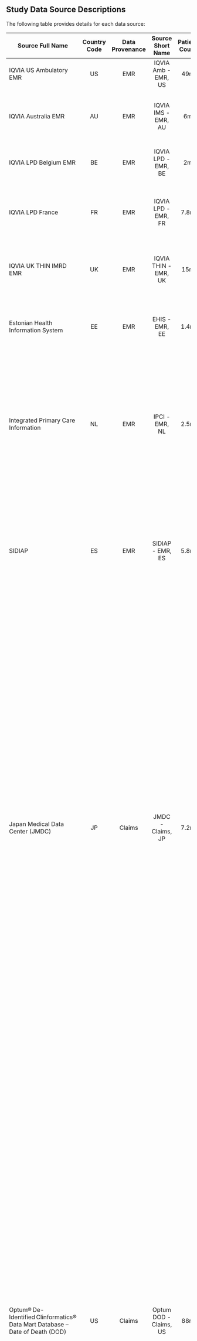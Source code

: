 ## Study Data Source Descriptions

The following table provides details for each data source:

| Source Full Name                                                                        | Country Code | Data Provenance |    Source Short Name   | Patient Count |  History  |                                           Patient Type                                           |                                                                                                                                                                                                                                                                                                                                                                                                                                                                                                                                                                                                                                                                                                                                                                                          Data collection                                                                                                                                                                                                                                                                                                                                                                                                                                                                                                                                                                                                                                                                                                                                                                                          |
|-----------------------------------------------------------------------------------------|:------------:|:---------------:|:----------------------:|:-------------:|:---------:|:------------------------------------------------------------------------------------------------:|:-------------------------------------------------------------------------------------------------------------------------------------------------------------------------------------------------------------------------------------------------------------------------------------------------------------------------------------------------------------------------------------------------------------------------------------------------------------------------------------------------------------------------------------------------------------------------------------------------------------------------------------------------------------------------------------------------------------------------------------------------------------------------------------------------------------------------------------------------------------------------------------------------------------------------------------------------------------------------------------------------------------------------------------------------------------------------------------------------------------------------------------------------------------------------------------------------------------------------------------------------------------------------------------------------------------------------------------------------------------------------------------------------------------------------------------------------------------------------------------------------------------------------------------------------------------------------------------------------:|
| IQVIA US Ambulatory EMR                                                                 |      US      |       EMR       |   IQVIA Amb - EMR, US  |      49m      |   2006 –  |                                  Outpatient / General population                                 |                                                                                                                                                                                                                                                                                                                                                                                                                                                                                                                                                                                                                                                                                                                                                                Dataset consists of longitudinal, de-identified ambulatory EHR data                                                                                                                                                                                                                                                                                                                                                                                                                                                                                                                                                                                                                                                                                                                                                                |
| IQVIA Australia EMR                                                                     |      AU      |       EMR       |   IQVIA IMS - EMR, AU  |       6m      |   2006 –  |                                  Outpatient / General population                                 |                                                                                                                                                                                                                                                                                                                                                                                                                                                                                                                                                                                                                                                                                                                          Anonymized patient records collected from Patient Management software used by GPs during an office visit to document patients’ clinical records                                                                                                                                                                                                                                                                                                                                                                                                                                                                                                                                                                                                                                                                                                                          |
| IQVIA LPD Belgium EMR                                                                   |      BE      |       EMR       |   IQVIA LPD - EMR, BE  |       2m      |   2005 –  |                                  Outpatient / General population                                 |                                                                                                                                                                                                                                                                                                                                                                                                                                                                                                                                                                                                                                                                                                                                                    Medical contacts and diagnoses, test results and drugs associated with them. Only outpatient                                                                                                                                                                                                                                                                                                                                                                                                                                                                                                                                                                                                                                                                                                                                                   |
| IQVIA LPD France                                                                        |      FR      |       EMR       |   IQVIA LPD - EMR, FR  |      7.8m     |   1994-   |                                  Outpatient / General population                                 |                                                                                                                                                                                                                                                                                                                                                                                                                                                                                                                                                                                                                                                                                                               Anonymized patient records collected from Patient Management software used by GPs and select specialists during an office visit to document patients’ clinical records                                                                                                                                                                                                                                                                                                                                                                                                                                                                                                                                                                                                                                                                                                              |
| IQVIA UK THIN IMRD EMR                                                                  |      UK      |       EMR       |  IQVIA THIN - EMR, UK  |      15m      |   1989 –  |       General population / Primary care records with hospitalization / referral information      |                                                                                                                                                                                                                                                                                                                                                                                                                                                                                                                                                                                                                                                                                                                                          Pseudonymized Electronic Medical Records collected from Patient Management software used within UK Primary Care                                                                                                                                                                                                                                                                                                                                                                                                                                                                                                                                                                                                                                                                                                                                          |
| Estonian Health Information System                                                      |      EE      |       EMR       |     EHIS - EMR, EE     |      1.4m     | 2012-2016 |               All inpatient and outpatient discharge summaries, general population               |                                                                                                                                                                                                                                                                                                                                                                                                                                                                                                                                                                                                                                                                                                                Pseudonymized patient level health records from central e-health database where submitting the records is mandatory for all healthcare service providers in Estonia                                                                                                                                                                                                                                                                                                                                                                                                                                                                                                                                                                                                                                                                                                                |
| Integrated Primary Care Information                                                     |      NL      |       EMR       |     IPCI - EMR, NL     |      2.5m     |    1996   |                               Patients seen in Primary Care setting                              |                                                                                                                                                                                                                                                                                                                                                                                                                                                                                                                                                                                                    The Integrated Primary Care Information (IPCI) database is a Dutch database containing the complete medical record of more than 2.5 million patients provided by more than 450 GPs geographically spread over the Netherlands. (12) In the Netherlands, all citizens are registered with a GP practice which acts as a gatekeeper in a two-way exchange of information with secondary care.                                                                                                                                                                                                                                                                                                                                                                                                                                                                                                                                                                                                    |
| SIDIAP                                                                                  |      ES      |       EMR       |    SIDIAP - EMR, ES    |      5.8m     |    2006   |                         Primary care linked (partially) to inpatient data                        |                                                                                                                                                                                                                                                                                                                                                                                                                                                                                                                                                                                                                         The Information System for Research in Primary Care (SIDIAP; www.sidiap.org) is a primary care records database that covers >80% of the population of Catalonia, North-East Spain. Healthcare is universal and tax-payer funded in the region, and primary care physicians are gatekeepers for all care and responsible for repeat prescriptions.                                                                                                                                                                                                                                                                                                                                                                                                                                                                                                                                                                                                                         |
| Japan Medical Data  Center (JMDC)                                                       |      JP      |      Claims     |    JMDC - Claims, JP   |      7.2m     |   2005-   |                             Claims / Society-Managed Health Insurance                            |                                                                                                                                                                    Japan Medical Data Center (JDMC) database consists of data from 60 Society-Managed  Health Insurance plans covering workers aged 18 to 65 and their dependents  (family member with no income or small income, e.g. children or house  wives, can join your insurance as family member with no extra fee).  JMDC  data includes membership status of the insured people and claims data  provided by insurers under contract (e.g. patient-level  demographic information, inpatient and outpatient data inclusive of diagnosis and procedures,  and prescriptions as dispensed claims information).  Claims data are derived from monthly  claims issued by clinics, hospitals and community pharmacies; for claims only the month and year are  provided however prescriptions, procedures, admission, discharge, and start of medical  care as associated with a full date.     All diagnoses are coded using ICD-10. All prescriptions refer to national Japanese  drug codes, which have been linked to ATC. Procedures are encoded using local  procedure codes, which the vendor has mapped to ICD-9 procedure codes. The  annual health checkups report a standard battery of measurements (e.g. BMI),  which are not coded but clearly described.                                                                                                                                                                     |
| Optum® De-Identified Clinformatics® Data Mart  Database – Date of Death (DOD)           |      US      |      Claims     | Optum DOD - Claims, US |      88m      |   2001-   |                                    Claims / Privately Insured                                    | Optum© De-Identified Clinformatics® Data Mart Database (OptumInsight, Eden Prairie, MN) is an adjudicated administrative health claims database for members with private health insurance, who are fully insured in commercial plans or in administrative services only (ASOs), Legacy Medicare Choice Lives (prior to January 2006), and Medicare Advantage (Medicare Advantage Prescription Drug coverage starting January 2006).  The population is primarily representative of US commercial claims patients (0-65 years old) with some Medicare (65+ years old) however ages are capped at 90 years.  It includes data captured from administrative claims processed from inpatient and outpatient medical services and prescriptions as dispensed, as well as results for outpatient lab tests processed by large national lab vendors who participate in data exchange with Optum.  Optum SES provides socio-economic status for members with both medical and pharmacy coverage and location information for patients at the US Census Division level.           The major data elements contained within this database are outpatient pharmacy dispensing claims (coded with National Drug Codes (NDC), inpatient and outpatient medical claims which provide procedure codes (coded in CPT-4, HCPCs, ICD-9-CM or ICD-10-PCS) and diagnosis codes (coded in ICD-9-CM or ICD-10-CM).  The data also contain selected laboratory test results (those sent to a contracted thirds-party laboratory service provider) for a non-random sample of the population (coded with LOINC codes).    |
| Optum® de-identified Electronic Health Record Dataset                                   |      US      |       EMR       |   Optum EHR - EMR, US  |      96m      |   2006-   |                                      EHR / Privately Insured                                     |                                                                                                                                                                                                                                                                                                                                                                                                                                                                                                                                                                                          Optum© de-identified Electronic Health Record Dataset represents Humedica’s Electronic Health Record data a medical records database. The medical record data includes clinical information, inclusive of prescriptions as prescribed and administered, lab results, vital signs, body measurements, diagnoses, procedures, and information derived from clinical Notes using Natural Language Processing (NLP).                                                                                                                                                                                                                                                                                                                                                                                                                                                                                                                                                                                         |
| IBM MarketScan® Commercial Database                                                     |      US      |      Claims     |  IBM CCAE - Claims, US |      150m     |   2000-   |                                    Claims / Privately Insured                                    |                                                                                                                                                                                                           IBM MarketScan® Commercial Database (CCAE) represent data from individuals enrolled in United States employer-sponsored insurance health plans.  The data includes adjudicated health insurance claims (e.g. inpatient, outpatient, and outpatient pharmacy) as well as enrollment data from large employers and health plans who provide private healthcare coverage to employees, their spouses, and dependents.  Additionally, it captures laboratory tests for a subset of the covered lives.  This administrative claims database includes a variety of fee-for-service, preferred provider organizations, and capitated health plans.           The major data elements contained within this database are outpatient pharmacy dispensing claims (coded with National Drug Codes (NDC), inpatient and outpatient medical claims which provide procedure codes (coded in CPT-4, HCPCs, ICD-9-CM or ICD-10-PCS) and diagnosis codes (coded in ICD-9-CM or ICD-10-CM).  The data also contain selected laboratory test results (those sent to a contracted thirds-party laboratory service provider) for a non-random sample of the population (coded with LOINC codes).                                                                                                                                                                                                             |
| IBM MarketScan® Multi-State Medicaid Database                                           |      US      |      Claims     |  IBM MDCD - Claims, US |     28.5m     |   2006-   |                                         Claims / Medicaid                                        |                                                                                                                                                                                                                                                                                                                                                                                      IBM MarketScan® Multi-State Medicaid Database (MDCD) adjudicated US health insurance claims for Medicaid enrollees from multiple states and includes hospital discharge diagnoses, outpatient diagnoses and procedures, and outpatient pharmacy claims as well as ethnicity and Medicare eligibility.  Members maintain their same identifier even if they leave the system for a brief period however the dataset lacks lab result data.           The major data elements contained within this database are outpatient pharmacy dispensing claims (coded with National Drug Codes (NDC), inpatient and outpatient medical claims which provide procedure codes (coded in CPT-4, HCPCs, ICD-9-CM or ICD-10-PCS) and diagnosis codes (coded in ICD-9-CM or ICD-10-CM).  The data does not contain laboratory results.                                                                                                                                                                                                                                                                                                                                                                                       |
| IBM MarketScan® Medicare Supplemental Database                                          |      US      |      Claims     |  IBM MDCR - Claims, US |      10m      |   2000-   |                                   Claims / Retiree Supplemental                                  |                                                                                                                                                                                                                                                                                                      IBM MarketScan® Medicare Supplemental Database (MDCR) represents health services of retirees in the United States with primary or Medicare supplemental coverage through privately insured fee-for-service, point-of-service, or capitated health plans.  These data include adjudicated health insurance claims (e.g. inpatient, outpatient, and outpatient pharmacy). Additionally, it captures laboratory tests for a subset of the covered lives.            The major data elements contained within this database are outpatient pharmacy dispensing claims (coded with National Drug Codes (NDC), inpatient and outpatient medical claims which provide procedure codes (coded in CPT-4, HCPCs, ICD-9-CM or ICD-10-PCS) and diagnosis codes (coded in ICD-9-CM or ICD-10-CM).  The data also contain selected laboratory test results (those sent to a contracted thirds-party laboratory service provider) for a non-random sample of the population (coded with LOINC codes).                                                                                                                                                                                                                                                                                                       |